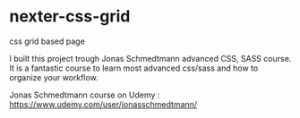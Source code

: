 # nexter-css-grid
css grid based page


I built this project trough Jonas Schmedtmann advanced CSS, SASS course. It is a fantastic course to learn most advanced css/sass and how to organize your workflow.

Jonas Schmedtmann course on Udemy : https://www.udemy.com/user/jonasschmedtmann/

